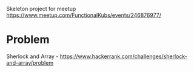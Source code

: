 
Skeleton project for meetup https://www.meetup.com/FunctionalKubs/events/246876977/

# Problem

Sherlock and Array - https://www.hackerrank.com/challenges/sherlock-and-array/problem
